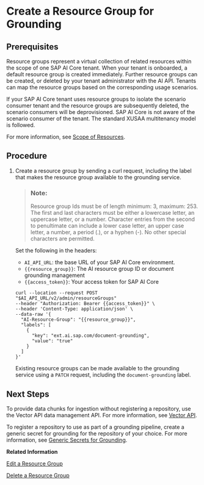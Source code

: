 <!-- copy15403d88f60b4fb8a166047bc5f82086 -->

# Create a Resource Group for Grounding



<a name="copy15403d88f60b4fb8a166047bc5f82086__section_vcf_xqs_dgc"/>

## Prerequisites

Resource groups represent a virtual collection of related resources within the scope of one SAP AI Core tenant. When your tenant is onboarded, a default resource group is created immediately. Further resource groups can be created, or deleted by your tenant administrator with the AI API. Tenants can map the resource groups based on the corresponding usage scenarios.

If your SAP AI Core tenant uses resource groups to isolate the scenario consumer tenant and the resource groups are subsequently deleted, the scenario consumers will be deprovisioned. SAP AI Core is not aware of the scenario consumer of the tenant. The standard XUSAA multitenancy model is followed.

For more information, see [Scope of Resources](scope-of-resources-c9518c0.md).



## Procedure

1.  Create a resource group by sending a curl request, including the label that makes the resource group available to the grounding service.

    > ### Note:  
    > Resource group Ids must be of length minimum: 3, maximum: 253. The first and last characters must be either a lowercase letter, an uppercase letter, or a number. Character entries from the second to penultimate can include a lower case letter, an upper case letter, a number, a period \(.\), or a hyphen \(-\). No other special characters are permitted.

    Set the following in the headers:

    -   `AI_API_URL`: the base URL of your SAP AI Core environment.
    -   `{{resource_group}}`: The AI resource group ID or document grounding management
    -   `{{access_token}}`: Your access token for SAP AI Core

    ```
    curl --location --request POST "$AI_API_URL/v2/admin/resourceGroups" 
    --header "Authorization: Bearer {{access_token}}" \
    --header 'Content-Type: application/json' \
    --data-raw '{
      "AI-Resource-Group": "{{resource_group}}", 
      "labels": [
        {
          "key": "ext.ai.sap.com/document-grounding",
          "value": "true"
        }
      ]
    }'
    ```

    Existing resource groups can be made available to the grounding service using a `PATCH` request, including the `document-grounding` label.




<a name="copy15403d88f60b4fb8a166047bc5f82086__section_mpf_c5y_fgc"/>

## Next Steps

To provide data chunks for ingestion without registering a repository, use the Vector API data management API. For more information, see [Vector API](vector-api-08e3d00.md).

To register a repository to use as part of a grounding pipeline, create a generic secret for grounding for the repository of your choice. For more information, see [Generic Secrets for Grounding](generic-secrets-for-grounding-e1a201c.md).

**Related Information**  


[Edit a Resource Group](edit-a-resource-group-3f88c30.md "")

[Delete a Resource Group](delete-a-resource-group-40d83a2.md "")

